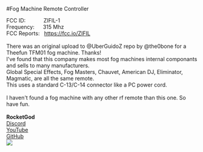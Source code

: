#Fog Machine Remote Controller

FCC ID: &emsp; &emsp; &nbsp; ZIFIL-1<br>
Frequency: &ensp; &nbsp; 315 Mhz<br>
FCC Reports: &nbsp; <a href="https://fcc.io/ZIFIL">https://fcc.io/ZIFIL</a><br>
<br>
There was an original upload to @UberGuidoZ repo by @the0bone for a Theefun TFM01 fog machine. Thanks!
<br>
I've found that this company makes most fog machines internal componants and sells to many manufacturers.<br>
Global Special Effects, Fog Masters, Chauvet, American DJ, Eliminator, Magmatic, are all the same remote.<br>
This uses a standard C-13/C-14 connector like a PC power cord.<br>
<br>
I haven't found a fog machine with any other rf remote than this one. So have fun.<br>
<br>
**RocketGod**
<br>
<a href="https://discord.gg/8k5ecSyXmG">Discord</a><br>
<a href="https://www.youtube.com/@lordRocketGod">YouTube</a><br>
<a href="https://github.com/RocketGod-git">GitHub</a><br>
<img src="https://avatars.githubusercontent.com/u/57732082?v=4"><br>

